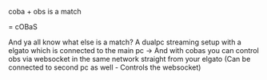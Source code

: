 coba + obs is a match

= cOBaS

And ya all know what else is a match?
A dualpc streaming setup with a elgato which is connected to the main pc -> And with cobas you can control obs via websocket in the same network straight from your elgato (Can be connected to second pc as well - Controls the websocket)